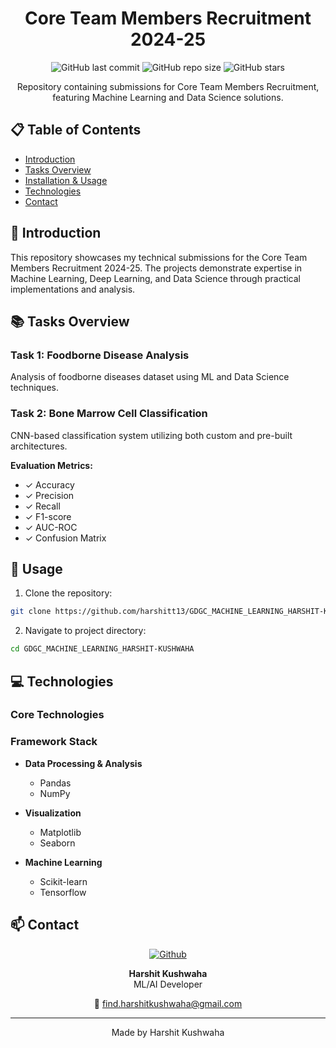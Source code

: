 <div align="center">

# Core Team Members Recruitment 2024-25

![GitHub last commit](https://img.shields.io/github/last-commit/harshitt13/GDGC_MACHINE_LEARNING_HARSHIT-KUSHWAHA)
![GitHub repo size](https://img.shields.io/github/repo-size/harshitt13/GDGC_MACHINE_LEARNING_HARSHIT-KUSHWAHA)
![GitHub stars](https://img.shields.io/github/stars/harshitt13/GDGC_MACHINE_LEARNING_HARSHIT-KUSHWAHA)

Repository containing submissions for Core Team Members Recruitment, featuring Machine Learning and Data Science solutions.
</div>

## 📋 Table of Contents
- [Introduction](#-introduction)
- [Tasks Overview](#-tasks-overview)
- [Installation & Usage](#-installation--usage)
- [Technologies](#-technologies)
- [Contact](#-contact)

## 🎯 Introduction
This repository showcases my technical submissions for the Core Team Members Recruitment 2024-25. The projects demonstrate expertise in Machine Learning, Deep Learning, and Data Science through practical implementations and analysis.

## 📚 Tasks Overview

### Task 1: Foodborne Disease Analysis
Analysis of foodborne diseases dataset using ML and Data Science techniques.

### Task 2: Bone Marrow Cell Classification
CNN-based classification system utilizing both custom and pre-built architectures.

**Evaluation Metrics:**
- ✓ Accuracy
- ✓ Precision
- ✓ Recall
- ✓ F1-score
- ✓ AUC-ROC
- ✓ Confusion Matrix

## 🚀 Usage

1. Clone the repository:
```bash
git clone https://github.com/harshitt13/GDGC_MACHINE_LEARNING_HARSHIT-KUSHWAHA.git
```

2. Navigate to project directory:
```bash
cd GDGC_MACHINE_LEARNING_HARSHIT-KUSHWAHA
```

## 💻 Technologies

### Core Technologies

### Framework Stack
- **Data Processing & Analysis**
  - Pandas
  - NumPy
  
- **Visualization**
  - Matplotlib
  - Seaborn
  
- **Machine Learning**
  - Scikit-learn
  - Tensorflow


## 📫 Contact

<div align="center">

[![Github](https://img.shields.io/badge/-Github-000?style=flat&logo=Github&logoColor=white)](https://github.com/harshitt13)

**Harshit Kushwaha**  
ML/AI Developer

📧 find.harshitkushwaha@gmail.com

</div>

---
<div align="center">
Made by Harshit Kushwaha
</div>
